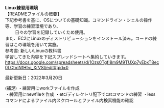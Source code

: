 **Linux練習用環境**<br/>
【READMEファイルの概要】<br/>
下記参考書を基に、OSについての基礎知識。コマンドライン・シェルの操作等、学習の練習環境であり、<br/>　　
日々の学習を記録していくため使用。<br/>
また、EC2にLinuxのディストリビューションをインストール済み。コードの練習はこの環境を用いて実施。
<br/>
参考書: 新しいLinuxの教科書　　
<br/>
学習してきた内容を下記スプレッドシートへ集約していきます。<br/>
https://docs.google.com/spreadsheets/d/1Ozs0TgfI8m9M9TUXp7yEbxT8ec0LCtmNfHtvi_XrVSI/edit#gid=0


最新更新日：2022年3月20日

(補足)
・練習用にworkファイルを作成  
・練習用にnewfileを作成
・etc/ディレクトリ配下でcatコマンドの練習
・lessコマンドによるファイル内スクロールとファイル内検索機能の確認

